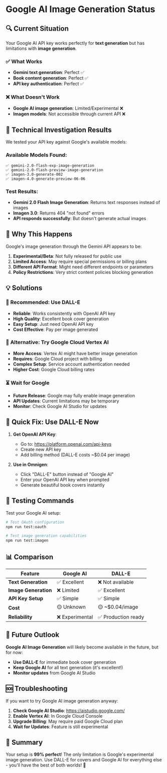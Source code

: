 # Google AI Image Generation Status

## 🔍 Current Situation

Your Google AI API key works perfectly for **text generation** but has limitations with **image generation**.

### ✅ What Works
- **Gemini text generation**: Perfect ✅
- **Book content generation**: Perfect ✅  
- **API key authentication**: Perfect ✅

### ❌ What Doesn't Work
- **Google AI image generation**: Limited/Experimental ❌
- **Imagen models**: Not accessible through current API ❌

## 🧪 Technical Investigation Results

We tested your API key against Google's available models:

### Available Models Found:
```
✅ gemini-2.0-flash-exp-image-generation
✅ gemini-2.0-flash-preview-image-generation  
✅ imagen-3.0-generate-002
✅ imagen-4.0-generate-preview-06-06
```

### Test Results:
- **Gemini 2.0 Flash Image Generation**: Returns text responses instead of images
- **Imagen 3.0**: Returns 404 "not found" errors
- **API responds successfully**: But doesn't generate actual images

## 🤔 Why This Happens

Google's image generation through the Gemini API appears to be:

1. **Experimental/Beta**: Not fully released for public use
2. **Limited Access**: May require special permissions or billing plans
3. **Different API Format**: Might need different endpoints or parameters
4. **Policy Restrictions**: Very strict content policies blocking generation

## 💡 Solutions

### 🎯 **Recommended: Use DALL-E**
- **Reliable**: Works consistently with OpenAI API key
- **High Quality**: Excellent book cover generation
- **Easy Setup**: Just need OpenAI API key
- **Cost Effective**: Pay per image generated

### 🔧 **Alternative: Try Google Cloud Vertex AI**
- **More Access**: Vertex AI might have better image generation
- **Requires**: Google Cloud project with billing
- **Complex Setup**: Service account authentication needed
- **Higher Cost**: Google Cloud billing rates

### ⏳ **Wait for Google**
- **Future Release**: Google may fully enable image generation
- **API Updates**: Current limitations may be temporary
- **Monitor**: Check Google AI Studio for updates

## 🚀 Quick Fix: Use DALL-E Now

1. **Get OpenAI API Key**:
   - Go to: https://platform.openai.com/api-keys
   - Create new API key
   - Add billing method (DALL-E costs ~$0.04 per image)

2. **Use in Omnigen**:
   - Click "DALL-E" button instead of "Google AI"
   - Enter your OpenAI API key when prompted
   - Generate beautiful book covers instantly

## 🧪 Testing Commands

Test your Google AI setup:
```bash
# Test OAuth configuration
npm run test:oauth

# Test image generation capabilities  
npm run test:imagen
```

## 📊 Comparison

| Feature | Google AI | DALL-E | 
|---------|-----------|---------|
| **Text Generation** | ✅ Excellent | ❌ Not available |
| **Image Generation** | ❌ Limited | ✅ Excellent |
| **API Key Setup** | ✅ Simple | ✅ Simple |
| **Cost** | 🟡 Unknown | 🟡 ~$0.04/image |
| **Reliability** | ❌ Experimental | ✅ Production ready |

## 🔮 Future Outlook

**Google AI Image Generation** will likely become available in the future, but for now:

- **Use DALL-E** for immediate book cover generation
- **Keep Google AI** for all text generation (it's excellent!)
- **Monitor updates** from Google AI Studio

## 🆘 Troubleshooting

If you want to try Google AI image generation anyway:

1. **Check Google AI Studio**: https://aistudio.google.com/
2. **Enable Vertex AI**: In Google Cloud Console
3. **Upgrade Billing**: May require paid Google Cloud plan
4. **Wait for Updates**: Feature is still experimental

## 📝 Summary

Your setup is **99% perfect**! The only limitation is Google's experimental image generation. Use DALL-E for covers and Google AI for everything else - you'll have the best of both worlds! 🚀
